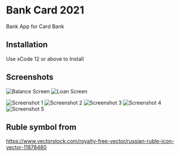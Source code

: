 # Bank Card 2021

Bank App for Card Bank 

## Installation 

Use xCode 12 or above to Install 

## Screenshots 

![Balance Screen](https://github.com/KirProto/BankCard/blob/main/BankCard/Screenshots/Screenshot01.png?raw=true)
![Loan Screen](https://github.com/KirProto/BankCard/blob/main/BankCard/Screenshots/Screenshot02.png?raw=true)

![Screenshot 1](https://github.com/KirProto/BankCard/blob/main/BankCard/Screenshots/Screenshot01_BankCard.png?raw=true)
![Screenshot 2](https://github.com/KirProto/BankCard/blob/main/BankCard/Screenshots/Screenshot02_BankCard.png?raw=true)
![Screenshot 3](https://github.com/KirProto/BankCard/blob/main/BankCard/Screenshots/Screenshot03_BankCard.png?raw=true)
![Screenshot 4](https://github.com/KirProto/BankCard/blob/main/BankCard/Screenshots/Screenshot04_BankCard.png?raw=true)
![Screenshot 5](https://github.com/KirProto/BankCard/blob/main/BankCard/Screenshots/Screenshot05_BankCard.png?raw=true)

## Ruble symbol from 
https://www.vectorstock.com/royalty-free-vector/russian-ruble-icon-vector-11878480
